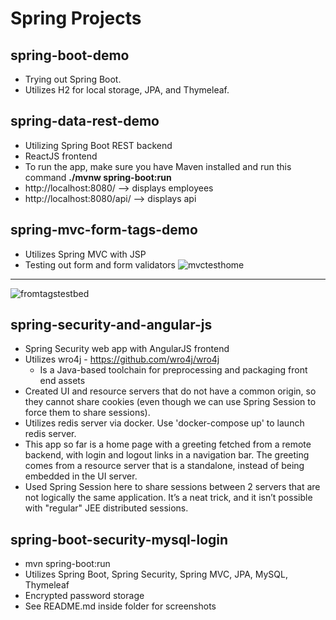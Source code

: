 # Spring Projects

## spring-boot-demo
- Trying out Spring Boot.
- Utilizes H2 for local storage, JPA, and Thymeleaf.

## spring-data-rest-demo
- Utilizing Spring Boot REST backend
- ReactJS frontend
- To run the app, make sure you have Maven installed and run this command **./mvnw spring-boot:run**
- http://localhost:8080/   --> displays employees
- http://localhost:8080/api/ --> displays api

## spring-mvc-form-tags-demo
- Utilizes Spring MVC with JSP
- Testing out form and form validators
![mvctesthome](https://user-images.githubusercontent.com/16873263/30838128-9276f4a8-a21e-11e7-9d50-724839c5c143.JPG)
************
![fromtagstestbed](https://user-images.githubusercontent.com/16873263/30838127-92745194-a21e-11e7-8150-c11eb9f3f00a.JPG)

## spring-security-and-angular-js
- Spring Security web app with AngularJS frontend
- Utilizes wro4j - https://github.com/wro4j/wro4j
  - Is a Java-based toolchain for preprocessing and packaging front end assets
- Created UI and resource servers that do not have a common origin, so they cannot share cookies (even though we can use Spring Session to force them to share sessions).
- Utilizes redis server via docker.  Use 'docker-compose up' to launch redis server.
- This app so far is a home page with a greeting fetched from a remote backend, with login and logout links in a navigation bar. The greeting comes from a resource server that is a standalone, instead of being embedded in the UI server.
- Used Spring Session here to share sessions between 2 servers that are not logically the same application. It’s a neat trick, and it isn’t possible with "regular" JEE distributed sessions.

## spring-boot-security-mysql-login
- mvn spring-boot:run
- Utilizes Spring Boot, Spring Security, Spring MVC, JPA, MySQL, Thymeleaf
- Encrypted password storage
- See README.md inside folder for screenshots
